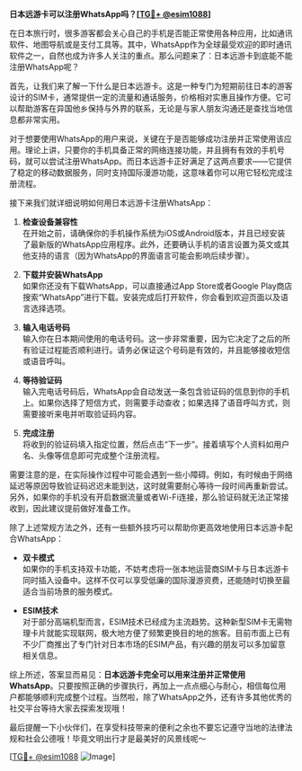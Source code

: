 **日本远游卡可以注册WhatsApp吗？[[TG💪+ @esim1088](https://t.me/s/esim1088)]**

在日本旅行时，很多游客都会关心自己的手机是否能正常使用各种应用，比如通讯软件、地图导航或是支付工具等。其中，WhatsApp作为全球最受欢迎的即时通讯软件之一，自然也成为许多人关注的重点。那么问题来了：日本远游卡到底能不能注册WhatsApp呢？

首先，让我们来了解一下什么是日本远游卡。这是一种专门为短期前往日本的游客设计的SIM卡，通常提供一定的流量和通话服务，价格相对实惠且操作方便。它可以帮助游客在异国他乡保持与外界的联系，无论是与家人朋友沟通还是查找当地信息都非常实用。

对于想要使用WhatsApp的用户来说，关键在于是否能够成功注册并正常使用该应用。理论上讲，只要你的手机具备正常的网络连接功能，并且拥有有效的手机号码，就可以尝试注册WhatsApp。而日本远游卡正好满足了这两点要求——它提供了稳定的移动数据服务，同时支持国际漫游功能，这意味着你可以用它轻松完成注册流程。

接下来我们就详细说明如何用日本远游卡注册WhatsApp：

1. **检查设备兼容性**  
   在开始之前，请确保你的手机操作系统为iOS或Android版本，并且已经安装了最新版的WhatsApp应用程序。此外，还要确认手机的语言设置为英文或其他支持的语言（因为WhatsApp的界面语言可能会影响后续步骤）。

2. **下载并安装WhatsApp**  
   如果你还没有下载WhatsApp，可以直接通过App Store或者Google Play商店搜索“WhatsApp”进行下载。安装完成后打开软件，你会看到欢迎页面以及语言选择选项。

3. **输入电话号码**  
   输入你在日本期间使用的电话号码。这一步非常重要，因为它决定了之后的所有验证过程能否顺利进行。请务必保证这个号码是有效的，并且能够接收短信或语音呼叫。

4. **等待验证码**  
   输入完电话号码后，WhatsApp会自动发送一条包含验证码的信息到你的手机上。如果你选择了短信方式，则需要手动查收；如果选择了语音呼叫方式，则需要接听来电并听取验证码内容。

5. **完成注册**  
   将收到的验证码填入指定位置，然后点击“下一步”。接着填写个人资料如用户名、头像等信息即可完成整个注册流程。

需要注意的是，在实际操作过程中可能会遇到一些小障碍。例如，有时候由于网络延迟等原因导致验证码迟迟未能到达，这时就需要耐心等待一段时间再重新尝试。另外，如果你的手机没有开启数据流量或者Wi-Fi连接，那么验证码就无法正常接收到，因此建议提前做好准备工作。

除了上述常规方法之外，还有一些额外技巧可以帮助你更高效地使用日本远游卡配合WhatsApp：

- **双卡模式**  
  如果你的手机支持双卡功能，不妨考虑将一张本地运营商SIM卡与日本远游卡同时插入设备中。这样不仅可以享受低廉的国际漫游资费，还能随时切换至最适合当前场景的服务模式。

- **ESIM技术**  
  对于部分高端机型而言，ESIM技术已经成为主流趋势。这种新型SIM卡无需物理卡片就能实现联网，极大地方便了频繁更换目的地的旅客。目前市面上已有不少厂商推出了专门针对日本市场的ESIM产品，有兴趣的朋友可以多加留意相关信息。

综上所述，答案显而易见：**日本远游卡完全可以用来注册并正常使用WhatsApp**。只要按照正确的步骤执行，再加上一点点细心与耐心，相信每位用户都能够顺利完成整个过程。当然啦，除了WhatsApp之外，还有许多其他优秀的社交平台等待大家去探索发现哦！

最后提醒一下小伙伴们，在享受科技带来的便利之余也不要忘记遵守当地的法律法规和社会公德哦！毕竟文明出行才是最美好的风景线呢～

[[TG💪+ @esim1088](https://t.me/s/esim1088) ![Image](https://i.postimg.cc/4NQfJmqS/Snipaste-2025-05-13-00-14-12.png)]